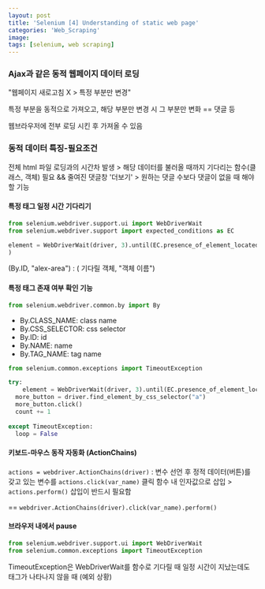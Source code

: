 ```yaml
---
layout: post
title: 'Selenium [4] Understanding of static web page'
categories: 'Web_Scraping'
image: 
tags: [selenium, web scraping]
---
```


### Ajax과 같은 동적 웹페이지 데이터 로딩

"웹페이지 새로고침 X > 특정 부분만 변경"

특정 부분을 동적으로 가져오고, 해당 부분만 변경 시 그 부분만 변화 == 댓글 등

웹브라우저에 전부 로딩 시킨 후 가져올 수 있음



### 동적 데이터 특징-필요조건

전체 html 파일 로딩과의 시간차 발생 > 해당 데이터를 불러올 때까지 기다리는 함수(클래스, 객체) 필요 && 줄여진 댓글창 '더보기' > 원하는 댓글 수보다 댓글이 없을 때 해야할 기능



#### 특정 태그 일정 시간 기다리기

```python
from selenium.webdriver.support.ui import WebDriverWait
from selenium.webdriver.support import expected_conditions as EC

element = WebDriverWait(driver, 3).until(EC.presence_of_element_located((By.ID, "alex-area")) 
)
```

(By.ID, "alex-area") : ( 기다릴 객체, "객체 이름")



#### 특정 태그 존재 여부 확인 기능

```python
from selenium.webdriver.common.by import By
```

+ By.CLASS_NAME: class name
+ By.CSS_SELECTOR: css selector
+ By.ID: id
+ By.NAME: name
+ By.TAG_NAME: tag name



```python
from selenium.common.exceptions import TimeoutException

try:
	element = WebDriverWait(driver, 3).until(EC.presence_of_element_located((By.CSS_SELECTOR, "a")) )
  more_button = driver.find_element_by_css_selector("a") 
  more_button.click()
  count += 1
  
except TimeoutException:
  loop = False
```



#### 키보드-마우스 동작 자동화 (ActionChains)

`actions = webdriver.ActionChains(driver)` : 변수 선언 후 정적 데이터(버튼)를 갖고 있는 변수를 `actions.click(var_name)` 클릭 함수 내 인자값으로 삽입 > `actions.perform()` 삽입이 반드시 필요함

== `webdriver.ActionChains(driver).click(var_name).perform()`



#### 브라우저 내에서 pause

```python
from selenium.webdriver.support.ui import WebDriverWait
from selenium.common.exceptions import TimeoutException
```

TimeoutException은 WebDriverWait를 함수로 기다릴 때 일정 시간이 지났는데도 태그가 나타나지 않을 때 (예외 상황)



